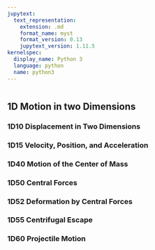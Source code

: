 ```yaml
---
jupytext:
  text_representation:
    extension: .md
    format_name: myst
    format_version: 0.13
    jupytext_version: 1.11.5
kernelspec:
  display_name: Python 3
  language: python
  name: python3
---
```


```{contents}
```

## 1D	Motion in two Dimensions

### 1D10	Displacement in Two Dimensions
### 1D15	Velocity, Position, and Acceleration
### 1D40	Motion of the Center of Mass
### 1D50	Central Forces
### 1D52	Deformation by Central Forces
### 1D55	Centrifugal Escape
### 1D60	Projectile Motion
